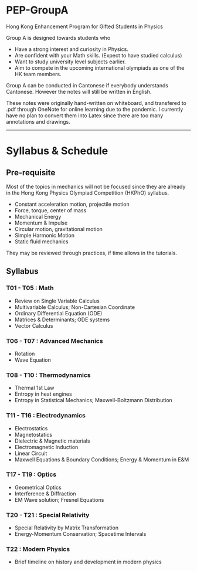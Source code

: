 # PEP-GroupA
Hong Kong Enhancement Program for Gifted Students in Physics

Group A is designed towards students who
- Have a strong interest and curiosity in Physics.
- Are confident with your Math skills. (Expect to have studied calculus)
- Want to study university level subjects earlier.
- Aim to compete in the upcoming international olympiads as one of the HK team members.

Group A can be conducted in Cantonese if everybody understands Cantonese. However the notes will still be written in English.

These notes were originally hand-written on whiteboard, and transfered to .pdf through OneNote for online learning due to the pandemic. I currently have no plan to convert them into Latex since there are too many annotations and drawings. 

---
# Syllabus & Schedule

## Pre-requisite 

Most of the topics in mechanics will not be focused since they are already in the Hong Kong Physics Olympiad Competition (HKPhO) syllabus.
- Constant acceleration motion, projectile motion
- Force, torque, center of mass
- Mechanical Energy
- Momentum & Impulse
- Circular motion, gravitational motion
- Simple Harmonic Motion
- Static fluid mechanics

They may be reviewed through practices, if time allows in the tutorials.


## Syllabus

### T01 - T05 : Math
- Review on Single Variable Calculus
- Multivariable Calculus; Non-Cartesian Coordinate
- Ordinary Differential Equation (ODE)
- Matrices & Determinants; ODE systems
- Vector Calculus

### T06 - T07 : Advanced Mechanics
- Rotation
- Wave Equation

### T08 - T10 : Thermodynamics
- Thermal 1st Law
- Entropy in heat engines
- Entropy in Statistical Mechanics; Maxwell-Boltzmann Distribution

### T11 - T16 : Electrodynamics
- Electrostatics
- Magnetostatics
- Dielectric & Magnetic materials
- Electromagnetic Induction 
- Linear Circuit
- Maxwell Equations & Boundary Conditions; Energy & Momentum in E&M

### T17 - T19 : Optics
- Geometrical Optics
- Interference & Diffraction
- EM Wave solution; Fresnel Equations

### T20 - T21 : Special Relativity
- Special Relativity by Matrix Transformation
- Energy-Momentum Conservation; Spacetime Intervals

### T22 : Modern Physics
- Brief timeline on history and development in modern physics